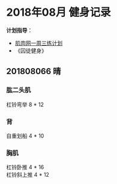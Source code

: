 # 2018年08月 健身记录   
**计划指导**：  

* [肌肉网一周三练计划](http://www.jirou.com/tool/jihua/menus/B4.php)    
* 《囚徒健身》  

## 201808066 晴
### 肱二头肌
杠铃弯举 8 * 12  

### 背
自重划船 4 * 10

### 胸肌
杠铃卧推 4 * 16  
杠铃斜上推 4 * 12  






